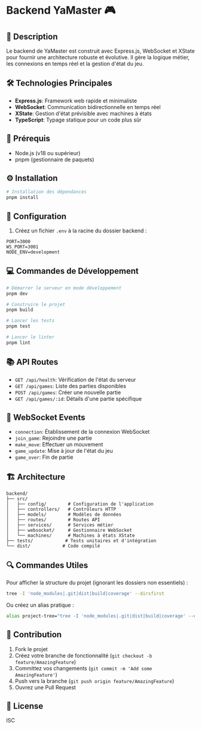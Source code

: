 # Backend YaMaster 🎮

## 📝 Description

Le backend de YaMaster est construit avec Express.js, WebSocket et XState pour fournir une architecture robuste et évolutive. Il gère la logique métier, les connexions en temps réel et la gestion d'état du jeu.

## 🛠 Technologies Principales

- **Express.js**: Framework web rapide et minimaliste
- **WebSocket**: Communication bidirectionnelle en temps réel
- **XState**: Gestion d'état prévisible avec machines à états
- **TypeScript**: Typage statique pour un code plus sûr

## 🚀 Prérequis

- Node.js (v18 ou supérieur)
- pnpm (gestionnaire de paquets)

## ⚙️ Installation

```bash
# Installation des dépendances
pnpm install
```

## 🔧 Configuration

1. Créez un fichier `.env` à la racine du dossier backend :

```env
PORT=3000
WS_PORT=3001
NODE_ENV=development
```

## 💻 Commandes de Développement

```bash
# Démarrer le serveur en mode développement
pnpm dev

# Construire le projet
pnpm build

# Lancer les tests
pnpm test

# Lancer le linter
pnpm lint
```

## 📚 API Routes

- `GET /api/health`: Vérification de l'état du serveur
- `GET /api/games`: Liste des parties disponibles
- `POST /api/games`: Créer une nouvelle partie
- `GET /api/games/:id`: Détails d'une partie spécifique

## 🔌 WebSocket Events

- `connection`: Établissement de la connexion WebSocket
- `join_game`: Rejoindre une partie
- `make_move`: Effectuer un mouvement
- `game_update`: Mise à jour de l'état du jeu
- `game_over`: Fin de partie

## 🏗 Architecture

```
backend/
├── src/
│   ├── config/        # Configuration de l'application
│   ├── controllers/   # Contrôleurs HTTP
│   ├── models/        # Modèles de données
│   ├── routes/        # Routes API
│   ├── services/      # Services métier
│   ├── websocket/     # Gestionnaire WebSocket
│   └── machines/      # Machines à états XState
├── tests/            # Tests unitaires et d'intégration
└── dist/            # Code compilé
```

## 🔍 Commandes Utiles

Pour afficher la structure du projet (ignorant les dossiers non essentiels) :

```bash
tree -I 'node_modules|.git|dist|build|coverage' --dirsfirst
```

Ou créez un alias pratique :
```bash
alias project-tree="tree -I 'node_modules|.git|dist|build|coverage' --dirsfirst"
```

## 🤝 Contribution

1. Fork le projet
2. Créez votre branche de fonctionnalité (`git checkout -b feature/AmazingFeature`)
3. Committez vos changements (`git commit -m 'Add some AmazingFeature'`)
4. Push vers la branche (`git push origin feature/AmazingFeature`)
5. Ouvrez une Pull Request

## 📝 License

ISC